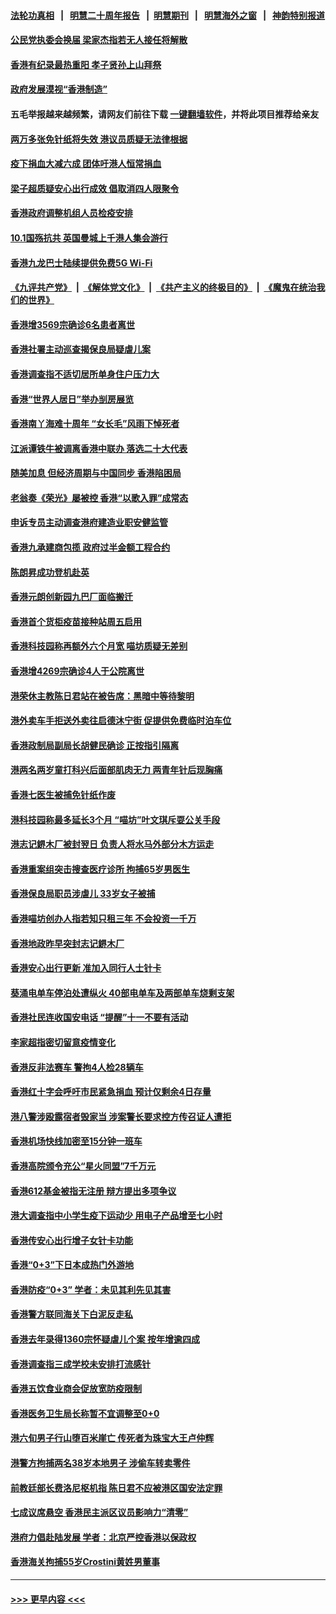 #### [法轮功真相](https://github.com/gfw-breaker/truth/blob/master/README.md?t=0) &nbsp;&nbsp;|&nbsp;&nbsp; [明慧二十周年报告](https://github.com/gfw-breaker/mh-reports/blob/master/README.md?t=0) &nbsp;&nbsp;|&nbsp;&nbsp;[明慧期刊](https://github.com/gfw-breaker/mh-qikan) &nbsp;&nbsp;|&nbsp;&nbsp; [明慧海外之窗](https://github.com/gfw-breaker/mh-news/blob/master/README.md?t=0) &nbsp;&nbsp;|&nbsp;&nbsp; [神韵特别报道](https://github.com/gfw-breaker/mh-news/blob/master/shenyun.md?t=0)
#### [公民党执委会换届 梁家杰指若无人接任将解散](../pages/nsc415/n13839062.md?t=10060050) 
#### [香港有纪录最热重阳 孝子贤孙上山拜祭](../pages/nsc415/n13839059.md?t=10060050) 
#### [政府发展漠视“香港制造”](../pages/nsc415/n13839056.md?t=10060050) 
#### 五毛举报越来越频繁，请网友们前往下载 [一键翻墙软件](https://github.com/gfw-breaker/ssr-accounts)，并将此项目推荐给亲友
#### [两万多张免针纸将失效 港议员质疑无法律根据](../pages/nsc415/n13839054.md?t=10060050) 
#### [疫下捐血大减六成 团体吁港人恒常捐血](../pages/nsc415/n13839049.md?t=10060050) 
#### [梁子超质疑安心出行成效 倡取消四人限聚令](../pages/nsc415/n13839045.md?t=10060050) 
#### [香港政府调整机组人员检疫安排](../pages/nsc415/n13839040.md?t=10060050) 
#### [10.1国殇抗共 英国曼城上千港人集会游行](../pages/nsc415/n13838239.md?t=10060050) 
#### [香港九龙巴士陆续提供免费5G Wi-Fi](../pages/nsc415/n13837641.md?t=10060050) 
#### [《九评共产党》](https://github.com/begood0513/9ping.md/blob/master/README.md) &nbsp;|&nbsp; [《解体党文化》](../../../../jtdwh.md/blob/master/README.md)  &nbsp;|&nbsp; [《共产主义的终极目的》](../../../../gczydzjmd.md/blob/master/README.md) &nbsp;|&nbsp; [《魔鬼在统治我们的世界》](../../../../mgztzwmdsj.md/blob/master/README.md) 
#### [香港增3569宗确诊6名患者离世](../pages/nsc415/n13837635.md?t=10060050) 
#### [香港社署主动巡查揭保良局疑虐儿案](../pages/nsc415/n13837629.md?t=10060050) 
#### [香港调查指不适切居所单身住户压力大](../pages/nsc415/n13837614.md?t=10060050) 
#### [香港“世界人居日”举办㓥房展览](../pages/nsc415/n13837588.md?t=10060050) 
#### [香港南丫海难十周年 “女长毛”风雨下悼死者](../pages/nsc415/n13837583.md?t=10060050) 
#### [江派谭铁牛被调离香港中联办 落选二十大代表](../pages/nsc415/n13837076.md?t=10060050) 
#### [随美加息 但经济周期与中国同步 香港陷困局](../pages/nsc415/n13836895.md?t=10060050) 
#### [老翁奏《荣光》屡被控 香港“以歌入罪”成常态](../pages/nsc415/n13836009.md?t=10060050) 
#### [申诉专员主动调查港府建造业职安健监管](../pages/nsc415/n13835789.md?t=10060050) 
#### [香港九承建商包揽 政府过半金额工程合约](../pages/nsc415/n13835770.md?t=10060050) 
#### [陈朗昇成功登机赴英](../pages/nsc415/n13835764.md?t=10060050) 
#### [香港元朗创新园九巴厂面临搬迁](../pages/nsc415/n13835761.md?t=10060050) 
#### [香港首个货柜疫苗接种站周五启用](../pages/nsc415/n13835756.md?t=10060050) 
#### [香港科技园称再额外六个月宽 喵坊质疑无差别](../pages/nsc415/n13835744.md?t=10060050) 
#### [香港增4269宗确诊4人于公院离世](../pages/nsc415/n13835740.md?t=10060050) 
#### [港荣休主教陈日君站在被告席：黑暗中等待黎明](../pages/nsc415/n13835640.md?t=10060050) 
#### [港外卖车手拒送外卖往启德沐宁街 促提供免费临时泊车位](../pages/nsc415/n13834930.md?t=10060050) 
#### [香港政制局副局长胡健民确诊 正按指引隔离](../pages/nsc415/n13834923.md?t=10060050) 
#### [港两名两岁童打科兴后面部肌肉无力 两青年针后现胸痛](../pages/nsc415/n13834919.md?t=10060050) 
#### [香港七医生被捕免针纸作废](../pages/nsc415/n13834898.md?t=10060050) 
#### [港科技园称最多延长3个月 “喵坊”叶文琪斥耍公关手段](../pages/nsc415/n13834890.md?t=10060050) 
#### [港志记鎅木厂被封翌日 负责人将水马外部分木方运走](../pages/nsc415/n13834863.md?t=10060050) 
#### [香港重案组突击搜查医疗诊所 拘捕65岁男医生](../pages/nsc415/n13834112.md?t=10060050) 
#### [香港保良局职员涉虐儿 33岁女子被捕](../pages/nsc415/n13834108.md?t=10060050) 
#### [香港喵坊创办人指若知只租三年 不会投资一千万](../pages/nsc415/n13834090.md?t=10060050) 
#### [香港地政昨早突封志记鎅木厂](../pages/nsc415/n13834066.md?t=10060050) 
#### [香港安心出行更新 准加入同行人士针卡](../pages/nsc415/n13834055.md?t=10060050) 
#### [葵涌电单车停泊处遭纵火 40部电单车及两部单车烧剩支架](../pages/nsc415/n13834036.md?t=10060050) 
#### [香港社民连收国安电话 “提醒”十一不要有活动](../pages/nsc415/n13834032.md?t=10060050) 
#### [李家超指密切留意疫情变化](../pages/nsc415/n13834024.md?t=10060050) 
#### [香港反非法赛车 警拘4人检28辆车](../pages/nsc415/n13833338.md?t=10060050) 
#### [香港红十字会呼吁市民紧急捐血 预计仅剩余4日存量](../pages/nsc415/n13833329.md?t=10060050) 
#### [港八警涉殴露宿者毁家当 涉案警长要求控方传召证人遭拒](../pages/nsc415/n13833321.md?t=10060050) 
#### [香港机场快线加密至15分钟一班车](../pages/nsc415/n13833318.md?t=10060050) 
#### [香港高院颁令充公“星火同盟”7千万元](../pages/nsc415/n13833310.md?t=10060050) 
#### [香港612基金被指无注册 辩方提出多项争议](../pages/nsc415/n13833297.md?t=10060050) 
#### [港大调查指中小学生疫下运动少 用电子产品增至七小时](../pages/nsc415/n13833291.md?t=10060050) 
#### [香港传安心出行增子女针卡功能](../pages/nsc415/n13833285.md?t=10060050) 
#### [香港“0+3”下日本成热门外游地](../pages/nsc415/n13833269.md?t=10060050) 
#### [香港防疫“0+3” 学者：未见其利先见其害](../pages/nsc415/n13832963.md?t=10060050) 
#### [香港警方联同海关下白泥反走私](../pages/nsc415/n13832671.md?t=10060050) 
#### [香港去年录得1360宗怀疑虐儿个案 按年增逾四成](../pages/nsc415/n13832655.md?t=10060050) 
#### [香港调查指三成学校未安排打流感针](../pages/nsc415/n13832644.md?t=10060050) 
#### [香港五饮食业商会促放宽防疫限制](../pages/nsc415/n13832638.md?t=10060050) 
#### [香港医务卫生局长称暂不宜调整至0+0](../pages/nsc415/n13832629.md?t=10060050) 
#### [港六旬男子行山堕百米崖亡 传死者为珠宝大王卢仲辉](../pages/nsc415/n13832621.md?t=10060050) 
#### [港警方拘捕两名38岁本地男子 涉偷车转卖零件](../pages/nsc415/n13832618.md?t=10060050) 
#### [前教廷部长费洛尼枢机指 陈日君不应被港区国安法定罪](../pages/nsc415/n13832609.md?t=10060050) 
#### [七成议席悬空 香港民主派区议员影响力“清零”](../pages/nsc415/n13832208.md?t=10060050) 
#### [港府力倡赴陆发展 学者：北京严控香港以保政权](../pages/nsc415/n13832164.md?t=10060050) 
#### [香港海关拘捕55岁Crostini黄姓男董事](../pages/nsc415/n13830885.md?t=10060050) 

----
#### [ >>> 更早内容 <<< ](../indexes/nsc415-earlier.md)
